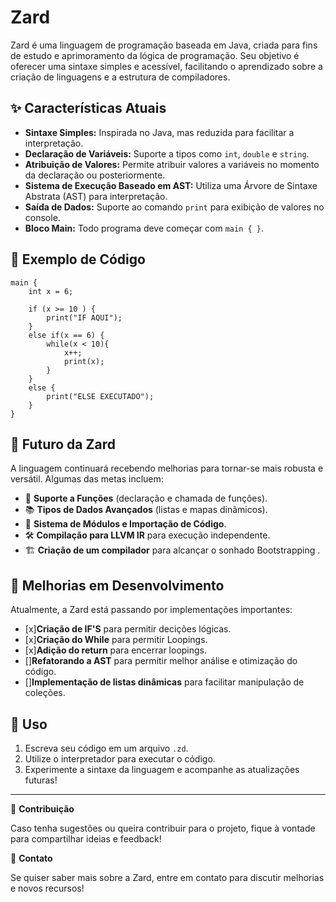 # Zard

Zard é uma linguagem de programação baseada em Java, criada para fins de estudo e aprimoramento da lógica de programação. Seu objetivo é oferecer uma sintaxe simples e acessível, facilitando o aprendizado sobre a criação de linguagens e a estrutura de compiladores.

## ✨ Características Atuais

- **Sintaxe Simples:** Inspirada no Java, mas reduzida para facilitar a interpretação.
- **Declaração de Variáveis:** Suporte a tipos como `int`, `double` e `string`.
- **Atribuição de Valores:** Permite atribuir valores a variáveis no momento da declaração ou posteriormente.
- **Sistema de Execução Baseado em AST:** Utiliza uma Árvore de Sintaxe Abstrata (AST) para interpretação.
- **Saída de Dados:** Suporte ao comando `print` para exibição de valores no console.
- **Bloco Main:** Todo programa deve começar com `main { }`.

## 📝 Exemplo de Código

```zard
main {
    int x = 6;

    if (x >= 10 ) {
        print("IF AQUI");
    }
    else if(x == 6) {
        while(x < 10){
            x++;
            print(x);
        }
    }
    else {
        print("ELSE EXECUTADO");
    }
}
```

## 🚀 Futuro da Zard

A linguagem continuará recebendo melhorias para tornar-se mais robusta e versátil. Algumas das metas incluem:

- 📌 **Suporte a Funções** (declaração e chamada de funções).
- 📚 **Tipos de Dados Avançados** (listas e mapas dinâmicos).
- 🔧 **Sistema de Módulos e Importação de Código**.
- 🛠 **Compilação para LLVM IR** para execução independente.
- 🏗 **Criação de um compilador** para alcançar o sonhado Bootstrapping .

## 🔄 Melhorias em Desenvolvimento

Atualmente, a Zard está passando por implementações importantes:
- [x]**Criação de IF'S** para permitir decições lógicas.
- [x]**Criação do While** para permitir Loopings.   
- [x]**Adição do return** para encerrar loopings.
- []**Refatorando a AST** para permitir melhor análise e otimização do código.
- []**Implementação de listas dinâmicas** para facilitar manipulação de coleções.

## 📂 Uso

1. Escreva seu código em um arquivo `.zd`.
2. Utilize o interpretador para executar o código.
3. Experimente a sintaxe da linguagem e acompanhe as atualizações futuras!

---

🔗 **Contribuição**

Caso tenha sugestões ou queira contribuir para o projeto, fique à vontade para compartilhar ideias e feedback!

📧 **Contato**

Se quiser saber mais sobre a Zard, entre em contato para discutir melhorias e novos recursos!




